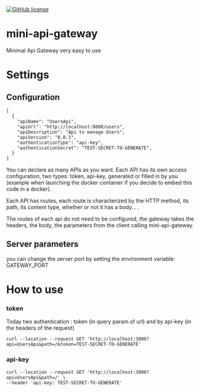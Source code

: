 [![GitHub license](https://img.shields.io/github/license/Naereen/StrapDown.js.svg)](./license.md)

# mini-api-gateway
Minimal Api Gateway very easy to use

# Settings
## Configuration
```
[
  {
    "apiName": "UsersApi",
    "apiUrl": "http://localhost:8080/users",
    "apiDescription": "Api to manage Users",
    "apiVersion": "0.0.1",
    "authenticationType": "api-key",
    "authenticationSecret": "TEST-SECRET-TO-GENERATE",
  }
]

```

You can declare as many APIs as you want.
Each API has its own access configuration, two types: token, api-key, generated or filled in by you (example when launching the docker container if you decide to embed this code in a docker).

Each API has routes, each route is characterized by the HTTP method, its path, its content type, whether or not it has a body... .

The routes of each api do not need to be configured, the gateway takes the headers, the body, the parameters from the client calling mini-api-gateway.

## Server parameters
you can change the server port by setting the environment variable: GATEWAY_PORT

# How to use

### token

Today two authentication : token (in query param of url) and by api-key (in the headers of the request)

```
curl --location --request GET 'http://localhost:3000?api=UsersApi&path=/&token=TEST-SECRET-TO-GENERATE'
```

### api-key
```
curl --location --request GET 'http://localhost:3000?api=UsersApi&path=/' \
--header 'api-key: TEST-SECRET-TO-GENERATE'
```

